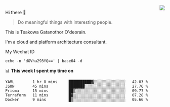 <img align="right" src="https://github-readme-stats.vercel.app/api?username=Teakowa&show_icons=true&icon_color=2f80ed&text_color=718096&bg_color=ffffff&hide_title=true" />

Hi there 👋

> Do meaningful things with interesting people.

This is Teakowa Gatanothor O'deorain.

I'm a cloud and platform architecture consultant.

My Wechat ID

```
echo -n 'dGVha293YQ==' | base64 -d
```

📊 **This week I spent my time on**
<!--START_SECTION:waka-->
```text
YAML        1 hr 8 mins     ██████████▓░░░░░░░░░░░░░░   42.03 % 
JSON        45 mins         ███████░░░░░░░░░░░░░░░░░░   27.76 % 
Prisma      15 mins         ██▒░░░░░░░░░░░░░░░░░░░░░░   09.77 % 
Terraform   11 mins         █▓░░░░░░░░░░░░░░░░░░░░░░░   07.28 % 
Docker      9 mins          █▒░░░░░░░░░░░░░░░░░░░░░░░   05.66 % 
```
<!--END_SECTION:waka-->
